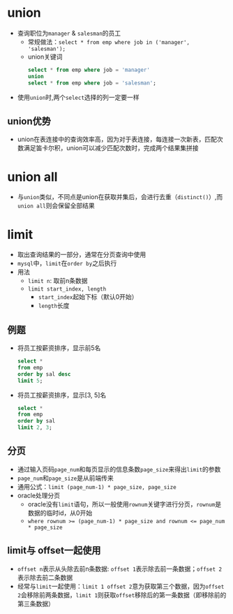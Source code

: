 # union
* 查询职位为`manager` & `salesman`的员工
  * 常规做法：`select * from emp where job in ('manager', 'salesman');`
  * union关键词
    ```sql
    select * from emp where job = 'manager' 
    union
    select * from emp where job = 'salesman'; 
    ```
* 使用`union`时,两个`select`选择的列一定要一样

## union优势
* union在表连接中的查询效率高，因为对于表连接，每连接一次新表，匹配次数满足笛卡尔积，union可以减少匹配次数时，完成两个结果集拼接

# union all
* 与`union`类似，不同点是union在获取并集后，会进行去重（`distinct()`）,而`union all`则会保留全部结果

# limit
* 取出查询结果的一部分，通常在分页查询中使用
* `mysql`中，`limit`在`order by`之后执行
* 用法
  * `limit n`: 取前n条数据
  * `limit start_index, length`
    * `start_index`起始下标（默认0开始）
    * `length`长度

## 例题
* 将员工按薪资排序，显示前5名
  ```sql
  select * 
  from emp
  order by sal desc
  limit 5;
  ```
* 将员工按薪资排序，显示[3, 5]名
  ```sql
  select *
  from emp
  order by sal
  limit 2, 3;
  ```

## 分页
* 通过输入页码`page_num`和每页显示的信息条数`page_size`来得出`limit`的参数
* `page_num`和`page_size`是从前端传来
* 通用公式：`limit (page_num-1) * page_size, page_size`
* oracle处理分页
  * oracle没有`limit`语句，所以一般使用`rownum`关键字进行分页，`rownum`是数据的临时id，从0开始
  * `where rownum >= (page_num-1) * page_size and rownum <= page_num * page_size`

## limit与 offset一起使用
* `offset n`表示从头除去前n条数据: `offset 1`表示除去前一条数据；`offset 2`表示除去前二条数据
* 经常与`limit`一起使用：`limit 1 offset 2`意为获取第三个数据，因为`offset 2`会移除前两条数据，`limit 1`则获取`offset`移除后的第一条数据（即移除前的第三条数据）








